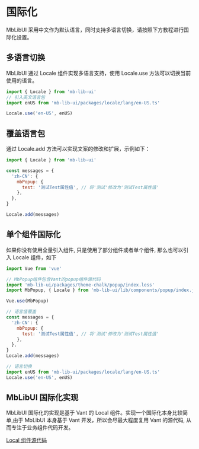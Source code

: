 # 国际化

MbLibUI 采用中文作为默认语言，同时支持多语言切换，请按照下方教程进行国际化设置。

## 多语言切换

MbLibUI 通过 Locale 组件实现多语言支持，使用 Locale.use 方法可以切换当前使用的语言。

```js
import { Locale } from 'mb-lib-ui'
// 引入英文语言包
import enUS from 'mb-lib-ui/packages/locale/lang/en-US.ts'

Locale.use('en-US', enUS)
```

## 覆盖语言包

通过 Locale.add 方法可以实现文案的修改和扩展，示例如下：

```js
import { Locale } from 'mb-lib-ui'

const messages = {
  'zh-CN': {
    mbPopup: {
      test: '测试Test属性值', // 将'测试'修改为'测试Test属性值'
    },
  },
}

Locale.add(messages)
```

## 单个组件国际化

如果你没有使用全量引入组件, 只是使用了部分组件或者单个组件, 那么也可以引入 Locale 组件，如下

```js
import Vue from 'vue'

// MbPopup组件包含Vant的popup组件源代码
import 'mb-lib-ui/packages/theme-chalk/popup/index.less'
import MbPopup, { Locale } from 'mb-lib-ui/lib/components/popup/index.js'

Vue.use(MbPopup)

// 语言值覆盖
const messages = {
  'zh-CN': {
    mbPopup: {
      test: '测试Test属性值', // 将'测试'修改为'测试Test属性值'
    },
  },
}
Locale.add(messages)

// 语言切换
import enUS from 'mb-lib-ui/packages/locale/lang/en-US.ts'
Locale.use('en-US', enUS)
```

## MbLibUI 国际化实现

MbLibUI 国际化的实现是基于 Vant 的 Local 组件。实现一个国际化本身比较简单,由于 MbLibUI 本身基于 Vant 开发，所以会尽最大程度复用 Vant 的源代码, 从而专注于业务组件代码开发。

[Local 组件源代码](https://github.com/youzan/vant/blob/2.x/src/locale/index.ts)
